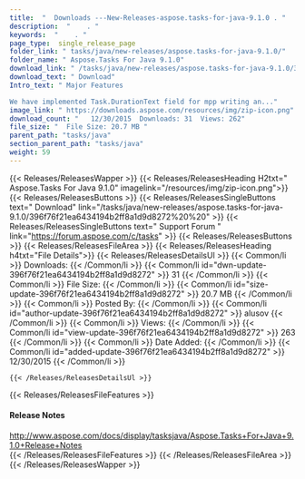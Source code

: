 ```yaml
---
title:  "  Downloads ---New-Releases-aspose.tasks-for-java-9.1.0 . " 
description:  "    . " 
keywords:  "    . " 
page_type:  single_release_page
folder_link: " tasks/java/new-releases/aspose.tasks-for-java-9.1.0/"
folder_name: " Aspose.Tasks For Java 9.1.0"
download_link: " /tasks/java/new-releases/aspose.tasks-for-java-9.1.0/396f76f21ea6434194b2ff8a1d9d8272"
download_text: " Download"
Intro_text: " Major Features

We have implemented Task.DurationText field for mpp writing an..."
image_link: " https://downloads.aspose.com/resources/img/zip-icon.png"
download_count: "   12/30/2015  Downloads: 31  Views: 262"
file_size: "  File Size: 20.7 MB "
parent_path: "tasks/java"
section_parent_path: "tasks/java"
weight: 59 
---
```


{{< Releases/ReleasesWapper >}}
  {{< Releases/ReleasesHeading H2txt=" Aspose.Tasks For Java 9.1.0" imagelink="/resources/img/zip-icon.png">}}
  {{< Releases/ReleasesButtons >}}
    {{< Releases/ReleasesSingleButtons text=" Download" link="/tasks/java/new-releases/aspose.tasks-for-java-9.1.0/396f76f21ea6434194b2ff8a1d9d8272%20%20" >}}
    {{< Releases/ReleasesSingleButtons text=" Support Forum " link="https://forum.aspose.com/c/tasks" >}}
  {{< Releases/ReleasesButtons >}}
  {{< Releases/ReleasesFileArea >}}
    {{< Releases/ReleasesHeading h4txt="File Details">}}
    {{< Releases/ReleasesDetailsUl >}}
            {{< Common/li  >}} Downloads: {{< /Common/li >}} 
      {{< Common/li id="dwn-update-396f76f21ea6434194b2ff8a1d9d8272" >}} 31 {{< /Common/li >}} 
      {{< Common/li  >}} File Size: {{< /Common/li >}} 
      {{< Common/li id="size-update-396f76f21ea6434194b2ff8a1d9d8272" >}} 20.7 MB {{< /Common/li >}} 
      {{< Common/li  >}} Posted By: {{< /Common/li >}} 
      {{< Common/li id="author-update-396f76f21ea6434194b2ff8a1d9d8272" >}} alusov {{< /Common/li >}} 
      {{< Common/li  >}} Views: {{< /Common/li >}} 
      {{< Common/li id="view-update-396f76f21ea6434194b2ff8a1d9d8272" >}} 263 {{< /Common/li >}} 
      {{< Common/li  >}} Date Added: {{< /Common/li >}} 
      {{< Common/li id="added-update-396f76f21ea6434194b2ff8a1d9d8272" >}} 12/30/2015 {{< /Common/li >}} 

    {{< /Releases/ReleasesDetailsUl >}}

  {{< Releases/ReleasesFileFeatures >}}
      <h4>Release Notes</h4><div><a href="http://www.aspose.com/docs/display/tasksjava/Aspose.Tasks+For+Java+9.1.0+Release+Notes">http://www.aspose.com/docs/display/tasksjava/Aspose.Tasks+For+Java+9.1.0+Release+Notes</a></div>
  {{< /Releases/ReleasesFileFeatures >}}
 {{< /Releases/ReleasesFileArea >}}
{{< /Releases/ReleasesWapper >}}


